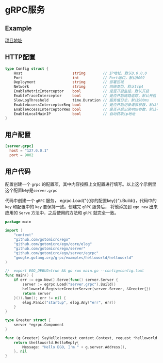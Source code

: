 # gRPC服务
## Example
[项目地址](https://github.com/gotomicro/ego/tree/master/examples/server/http)

## HTTP配置
```go
type Config struct {
	Host                       string        // IP地址，默认0.0.0.0
	Port                       int           // Port端口，默认9002
	Deployment                 string        // 部署区域
	Network                    string        // 网络类型，默认tcp4
	EnableMetricInterceptor    bool          // 是否开启监控，默认开启
	EnableTraceInterceptor     bool          // 是否开启链路追踪，默认开启
	SlowLogThreshold           time.Duration // 服务慢日志，默认500ms
	EnableAccessInterceptorReq bool          // 是否开启记录请求参数，默认不开启
	EnableAccessInterceptorRes bool          // 是否开启记录响应参数，默认不开启
	EnableLocalMainIP          bool          // 自动获取ip地址
}
```

## 用户配置
```toml
[server.grpc]
  host = "127.0.0.1"
  port = 9002
```

## 用户代码
配置创建一个 ``grpc`` 的配置项，其中内容按照上文配置进行填写。以上这个示例里这个配置key是``server.grpc``

代码中创建一个 ``gRPC`` 服务， egrpc.Load("{{你的配置key}}").Build()，代码中的 ``key`` 和配置中的 ``key`` 要保持一致。创建完 ``gRPC`` 服务后， 将他添加到 ``ego new`` 出来应用的 ``Serve`` 方法中，之后使用的方法和 ``gRPC`` 就完全一致。

```go
package main

import (
	"context"
	"github.com/gotomicro/ego"
	"github.com/gotomicro/ego/core/elog"
	"github.com/gotomicro/ego/server"
	"github.com/gotomicro/ego/server/egrpc"
	"google.golang.org/grpc/examples/helloworld/helloworld"
)

//  export EGO_DEBUG=true && go run main.go --config=config.toml
func main() {
	if err := ego.New().Serve(func() server.Server {
		server := egrpc.Load("server.grpc").Build()
		helloworld.RegisterGreeterServer(server.Server, &Greeter{})
		return server
	}()).Run(); err != nil {
		elog.Panic("startup", elog.Any("err", err))
	}
}

type Greeter struct {
	server *egrpc.Component
}

func (g Greeter) SayHello(context context.Context, request *helloworld.HelloRequest) (*helloworld.HelloReply, error) {
	return &helloworld.HelloReply{
		Message: "Hello EGO, I'm " + g.server.Address(),
	}, nil
}
```

<Vssue title="Server-grpc" />